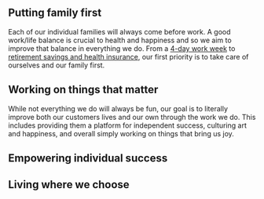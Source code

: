 
## Putting family first
Each of our individual families will always come before work. A good work/life balance is crucial to health and happiness and so we aim to improve that balance in everything we do. From a [4-day work week](https://github.com/CGCookie/handbook/blob/master/how-we-work.md#4-day-work-week) to [retirement savings and health insurance](https://github.com/CGCookie/handbook/blob/master/benefits.md#employee-benefits), our first priority is to take care of ourselves and our family first. 

## Working on things that matter
While not everything we do will always be fun, our goal is to literally improve both our customers lives and our own through the work we do. This includes providing them a platform for independent success, culturing art and happiness, and overall simply working on things that bring us joy. 

## Empowering individual success

## Living where we choose

